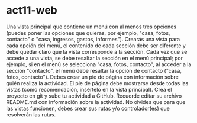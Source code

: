 # act11-web
Una vista principal que contiene un menú con al menos tres opciones (puedes poner las opciones que quieras, por ejemplo, "casa, fotos, contacto" o "casa, ingresos, gastos, informes").
Crearás una vista para cada opción del menú, el contenido de cada sección debe ser diferente y debe quedar claro que la vista corresponde a la sección.
Cada vez que se accede a una vista, se debe resaltar la sección en el menú principal; por ejemplo, si en el menú se selecciona "casa, fotos, contacto", al acceder a la sección "contacto", el menú debe resaltar la opción de contacto ("casa, fotos, contacto").
Debes crear un pie de página con información sobre quién realiza la actividad. El pie de página debe mostrarse desde todas las vistas (como recomendación, insértelo en la vista principal).
Crea el proyecto en git y sube tu actividad a GitHub. Recuerde editar su archivo README.md con información sobre la actividad. No olvides que para que las vistas funcionen, debes crear sus rutas y/o controlador(es) que resolverán las rutas.
